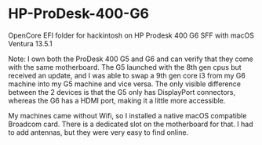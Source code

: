 # HP-ProDesk-400-G6

OpenCore EFI folder for hackintosh on HP Prodesk 400 G6 SFF with macOS Ventura 13.5.1

Note: I own both the ProDesk 400 G5 and G6 and can verify that they come with the same motherboard. The G5 launched with the 8th gen cpus but received an update, 
and I was able to swap a 9th gen core i3 from my G6 machine into my G5 machine and vice versa. The only visible difference between the 2 devices is that the G5 only
has DisplayPort connectors, whereas the G6 has a HDMI port, making it a little more accessible.

My machines came without Wifi, so I installed a native macOS compatible Broadcom card. There is a dedicated slot on the motherboard for that. I had to add antennas, but
they were very easy to find online.
